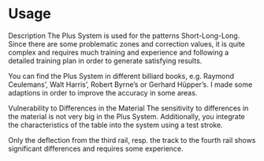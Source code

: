# Usage

Description
The Plus System is used for the patterns Short-Long-Long. Since there are some problematic zones and correction values, it is quite complex and requires much training and experience and following a detailed training plan in order to generate satisfying results.

You can find the Plus System in different billiard books, e.g. Raymond Ceulemans’, Walt Harris’, Robert Byrne’s or Gerhard Hüpper’s. I made some adaptions in order to improve the accuracy in some areas.

Vulnerability to Differences in the Material
The sensitivity to differences in the material is not very big in the Plus System. Additionally, you integrate the characteristics of the table into the system using a test stroke.

Only the deflection from the third rail, resp. the track to the fourth rail shows significant differences and requires some experience.

<!-- P01 -->

